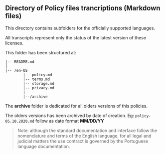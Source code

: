 ## Directory of Policy files trancriptions (Markdown files)

This directory contains subfolders for the officially supported languages.

All transcripts represent only the status of the latest version of these licenses.

This folder has been structured at:

```none
|-- README.md
|
|-- /en-US
        |-- policy.md
        |-- terms.md
        |-- storage.md
        |-- privacy.md
        |
        |--/archive
```


The **archive** folder is dedicated for all olders versions of this policies.

The olders versions has been archived by date of creation. Eg: `policy-05.10.2020.md` follow as date format **MM/DD/YY**


> Note: although the standard documentation and interface follow the nomenclature and terms of the English language, for all legal and judicial matters the use contract is governed by the Portuguese language documentation.